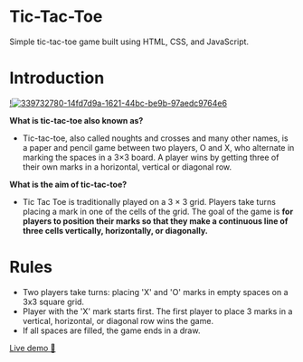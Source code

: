 # Tic-Tac-Toe
Simple tic-tac-toe game built using HTML, CSS, and JavaScript.
# Introduction
[!<a href='https://postimg.cc/7CDfnkJj' target='_blank'><img src='https://i.postimg.cc/7CDfnkJj/339732780-14fd7d9a-1621-44bc-be9b-97aedc9764e6.png' border='0' alt='339732780-14fd7d9a-1621-44bc-be9b-97aedc9764e6'/></a>](https://i.postimg.cc/mr1CRZLZ/339732780-14fd7d9a-1621-44bc-be9b-97aedc9764e6.png)

**What is tic-tac-toe also known as?**
+ Tic-tac-toe, also called noughts and crosses and many other names, is a paper and pencil game between two players, O and X, who alternate in marking the spaces in a 3×3 board. A player wins by getting three of their own marks in a horizontal, vertical or diagonal row.

**What is the aim of tic-tac-toe?**
+ Tic Tac Toe is traditionally played on a 3 × 3 grid. Players take turns placing a mark in one of the cells of the grid. The goal of the game is **for players to position their marks so that they make a continuous line of three cells vertically, horizontally, or diagonally.**

# Rules

+ Two players take turns: placing 'X' and 'O' marks in empty spaces on a 3x3 square grid.
+ Player with the 'X' mark starts first. The first player to place 3 marks in a vertical, horizontal, or diagonal row wins the game.
+ If all spaces are filled, the game ends in a draw.


[Live demo 👋](https://hermione69.github.io/tic-tac/)



